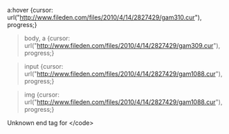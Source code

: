 a:hover {cursor: url("http://www.fileden.com/files/2010/4/14/2827429/gam310.cur"), progress;}

> body, a {cursor: url("http://www.fileden.com/files/2010/4/14/2827429/gam309.cur"), progress;}

> input {cursor: url("http://www.fileden.com/files/2010/4/14/2827429/gam1088.cur"), progress;}

> img {cursor: url("http://www.fileden.com/files/2010/4/14/2827429/gam1088.cur"), progress;}






Unknown end tag for &lt;/code&gt;

